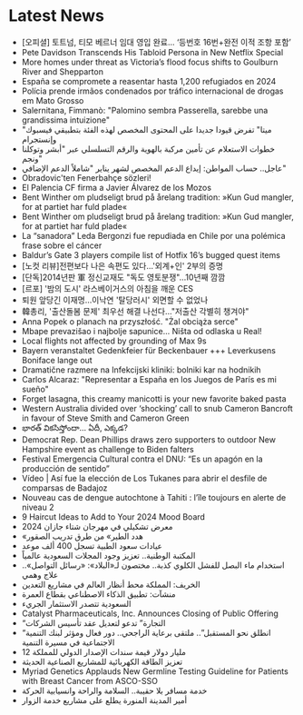 # Latest News
-  [오피셜] 토트넘, 티모 베르너 임대 영입 완료… ‘등번호 16번+완전 이적 조항 포함’
-  Pete Davidson Transcends His Tabloid Persona in New Netflix Special
-  More homes under threat as Victoria’s flood focus shifts to Goulburn River and Shepparton
-  España se compromete a reasentar hasta 1,200 refugiados en 2024
-  Polícia prende irmãos condenados por tráfico internacional de drogas em Mato Grosso
-  Salernitana, Fimmanò: "Palomino sembra Passerella, sarebbe una grandissima intuizione"
-  "ميتا" تفرض قيودا جديدا على المحتوى المخصص لهذه الفئة بتطبيقي فيسبوك وإنستجرام
-  خطوات الاستعلام عن تأمين مركبة بالهوية والرقم التسلسلي عبر "أبشر وتوكلنا ونجم"
-  عاجل.. حساب المواطن: إيداع الدعم المخصص لشهر يناير "شاملاً الدعم الإضافي"
-  Obradovic'ten Fenerbahçe sözleri!
-  El Palencia CF firma a Javier Álvarez de los Mozos
-  Bent Winther om pludseligt brud på årelang tradition: »Kun Gud mangler, for at partiet har fuld plade«
-  Bent Winther om pludseligt brud på årelang tradition: »Kun Gud mangler, for at partiet har fuld plade«
-  La “sanadora” Leda Bergonzi fue repudiada en Chile por una polémica frase sobre el cáncer
-  Baldur’s Gate 3 players compile list of Hotfix 16’s bugged quest items
-  [노컷 리뷰]전편보다 나은 속편도 있다…'외계+인' 2부의 증명
-  [단독]2014년판 軍 정신교재도 "독도 영토분쟁"…10년째 깜깜
-  [르포] '밤의 도시' 라스베이거스의 아침을 깨운 CES
-  퇴원 앞당긴 이재명…이낙연 '탈당러시' 외면할 수 없었나
-  韓총리, '출산돌봄 문제' 최우선 해결 나선다…"저출산 각별히 챙겨야"
-  Anna Popek o planach na przyszłość. "Żal obciąża serce"
-  Mbape prevazišao i najbolje sapunice... Ništa od odlaska u Real!
-  Local flights not affected by grounding of Max 9s
-  Bayern veranstaltet Gedenkfeier für Beckenbauer +++ Leverkusens Boniface lange out
-  Dramatične razmere na Infekcijski kliniki: bolniki kar na hodnikih
-  Carlos Alcaraz: "Representar a España en los Juegos de París es mi sueño"
-  Forget lasagna, this creamy manicotti is your new favorite baked pasta
-  Western Australia divided over ‘shocking’ call to snub Cameron Bancroft in favour of Steve Smith and Cameron Green
-  భారత్‌ వికసిస్తోందా... ఏదీ, ఎక్కడ?
-  Democrat Rep. Dean Phillips draws zero supporters to outdoor New Hampshire event as challenge to Biden falters
-  Festival Emergencia Cultural contra el DNU: “Es un apagón en la producción de sentido”
-  Vídeo | Así fue la elección de Los Tukanes para abrir el desfile de comparsas de Badajoz
-  Nouveau cas de dengue autochtone à Tahiti : l’île toujours en alerte de niveau 2
-  9 Haircut Ideas to Add to Your 2024 Mood Board
-  معرض تشكيلي في مهرجان شتاء جازان 2024
-  «هدد الطير» من طرق تدريب الصقور
-  عيادات سعود الطبية تسجل 400 ألف موعد
-  المكتبة الوطنية.. تعزيز وجود المجلات السعودية عالمياً
-  استخدام ماء البصل للفشل الكلوي كذبة.. مختصون لـ«البلاد»: «رسائل التواصل».. علاج وهمي
-  الخريف: المملكة محط أنظار العالم في مشاريع التعدين
-  منشآت: تطبيق الذكاء الاصطناعي بقطاع العمرة
-  السعودية تتصدر الاستثمار الجريء
-  Catalyst Pharmaceuticals, Inc. Announces Closing of Public Offering
-  “التجارة” تدعو لتعديل عقد تأسيس الشركات
-  “انطلق نحو المستقبل”.. ملتقى برعاية الراجحي.. دور فعال ومؤثر لبنك التنمية الاجتماعية في مسيرة التنمية
-  12 مليار دولار قيمة سندات الإصدار الدولي للمملكة
-  تعزيز الطاقة الكهربائية للمشاريع الصناعية الحديثة
-  Myriad Genetics Applauds New Germline Testing Guideline for Patients with Breast Cancer from ASCO-SSO
-  خدمة مسافر بلا حقيبة.. السلامة والراحة وانسيابية الحركة
-  أمير المدينة المنورة يطلع على مشاريع خدمة الزوار
